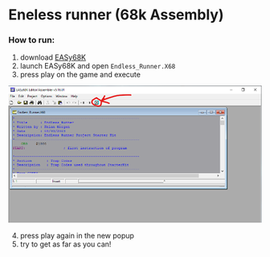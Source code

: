 # Eneless runner (68k Assembly)
### How to run:
1. download [EASy68K](http://www.easy68k.com/)
2. launch EASy68K and open `Endless_Runner.X68`
3. press play on the game and execute

![play](Endless_Runner/Images/play_button.png)

4. press play again in the new popup
5. try to get as far as you can!
